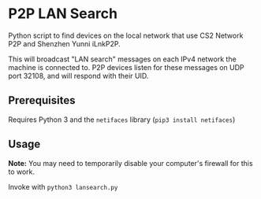 # P2P LAN Search
Python script to find devices on the local network that use CS2 Network P2P and Shenzhen Yunni iLnkP2P.

This will broadcast "LAN search" messages on each IPv4 network the machine is connected to. P2P devices listen for these
messages on UDP port 32108, and will respond with their UID.  

## Prerequisites
Requires Python 3 and the `netifaces` library (`pip3 install netifaces`)

## Usage
**Note:** You may need to temporarily disable your computer's firewall for this to work.

Invoke with `python3 lansearch.py`
